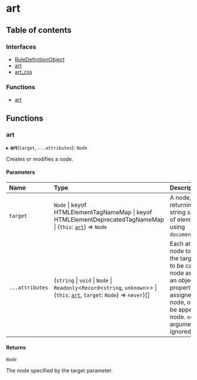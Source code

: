 # art

## Table of contents

### Interfaces

- [RuleDefinitionObject](interfaces/RuleDefinitionObject.md)
- [art](interfaces/art.md)
- [art\_css](interfaces/art_css.md)

### Functions

- [art](README.md#art)

## Functions

### art

▸ **art**(`target`, `...attributes`): `Node`

Creates or modifies a node.

#### Parameters

| Name | Type | Description |
| :------ | :------ | :------ |
| `target` | `Node` \| keyof HTMLElementTagNameMap \| keyof HTMLElementDeprecatedTagNameMap \| (`this`: [`art`](interfaces/art.md)) => `Node` | A node, a function returning a node, or a string specifying the type of element to be created using `document.createElement()`. |
| `...attributes` | (`string` \| `void` \| `Node` \| `Readonly`\<`Record`\<`string`, `unknown`\>\> \| (`this`: [`art`](interfaces/art.md), `target`: `Node`) => `never`)[] | Each attribute may be a node to be appended to the target node, a function to be called with the target node as its only argument, an object whose properties shall be assigned to the target node, or a string of text to be appended to the target node. `null` and `undefined` arguments are simply ignored. |

#### Returns

`Node`

The node specified by the target parameter.

